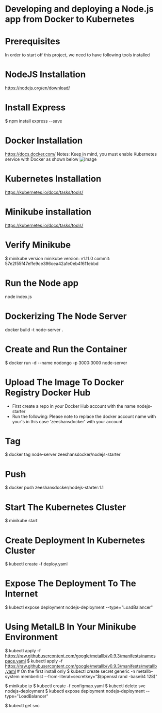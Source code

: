 # Developing and deploying a Node.js app from Docker to Kubernetes
# Prerequisites
In order to start off this project, we need to have following tools installed
# NodeJS Installation
https://nodejs.org/en/download/
# Install Express
$ npm install express --save

# Docker Installation
https://docs.docker.com/
Notes: Keep in mind, you must enable Kubernetes service with Docker as shown below
![image](https://user-images.githubusercontent.com/67509023/116222581-a2741d00-a746-11eb-9c48-6a28e77f82eb.png)

# Kubernetes Installation
https://kubernetes.io/docs/tasks/tools/
# Minikube installation
https://kubernetes.io/docs/tasks/tools/

# Verify Minikube
$ minikube version
minikube version: v1.11.0
commit: 57e2f55f47effe9ce396cea42a1e0eb4f611ebbd

# Run the Node app
node index.js

# Dockerizing The Node Server
docker build -t node-server .

# Create and Run the Container
$ docker run -d --name nodongo -p 3000:3000 node-server

# Upload The Image To Docker Registry Docker Hub
- First create a repo in your Docker Hub account with the name nodejs-starter
- Run the following:
Please note to replace the docker account name with your's in this case 'zeeshansdocker' with your account
# Tag
$ docker tag node-server zeeshansdocker/nodejs-starter
# Push
$ docker push zeeshansdocker/nodejs-starter:1.1

# Start The Kubernetes Cluster

$ minikube start

# Create Deployment In Kubernetes Cluster

$ kubectl create -f deploy.yaml

# Expose The Deployment To The Internet
$ kubectl expose deployment nodejs-deployment --type="LoadBalancer"

# Using MetalLB In Your Minikube Environment
$ kubectl apply -f https://raw.githubusercontent.com/google/metallb/v0.9.3/manifests/namespace.yaml
$ kubectl apply -f https://raw.githubusercontent.com/google/metallb/v0.9.3/manifests/metallb.yaml # On the first install only
$ kubectl create secret generic -n metallb-system memberlist --from-literal=secretkey="$(openssl rand -base64 128)"

$ minikube ip
$ kubectl create -f configmap.yaml
$ kubectl delete svc nodejs-deployment
$ kubectl expose deployment nodejs-deployment --type="LoadBalancer"

$ kubectl get svc





